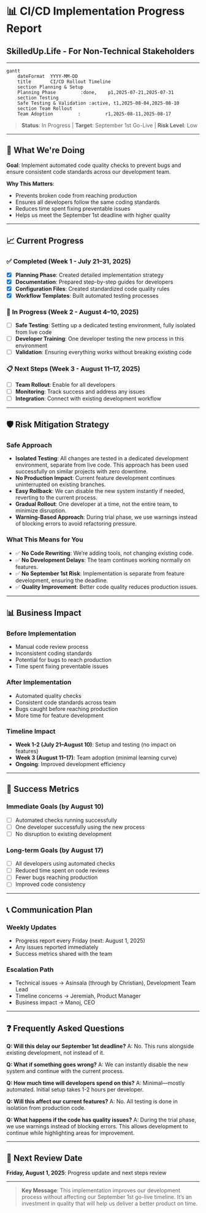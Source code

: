 # 📊 CI/CD Implementation Progress Report
## SkilledUp.Life - For Non-Technical Stakeholders

---

```mermaid
gantt
    dateFormat  YYYY-MM-DD
    title       CI/CD Rollout Timeline
    section Planning & Setup
    Planning Phase         :done,    p1,2025-07-21,2025-07-31
    section Testing
    Safe Testing & Validation :active, t1,2025-08-04,2025-08-10
    section Team Rollout
    Team Adoption         :         r1,2025-08-11,2025-08-17
```

> **Status**: In Progress | **Target**: September 1st Go-Live | **Risk Level**: Low

---

## 🎯 What We're Doing

**Goal**: Implement automated code quality checks to prevent bugs and ensure consistent code standards across our development team.

**Why This Matters**: 
- Prevents broken code from reaching production
- Ensures all developers follow the same coding standards
- Reduces time spent fixing preventable issues
- Helps us meet the September 1st deadline with higher quality

---

## 📈 Current Progress

### ✅ **Completed (Week 1 - July 21–31, 2025)**
- [x] **Planning Phase**: Created detailed implementation strategy
- [x] **Documentation**: Prepared step-by-step guides for developers
- [x] **Configuration Files**: Created standardized code quality rules
- [x] **Workflow Templates**: Built automated testing processes

### 🔄 **In Progress (Week 2 - August 4–10, 2025)**
- [ ] **Safe Testing**: Setting up a dedicated testing environment, fully isolated from live code
- [ ] **Developer Training**: One developer testing the new process in this environment
- [ ] **Validation**: Ensuring everything works without breaking existing code

### 📋 **Next Steps (Week 3 - August 11–17, 2025)**
- [ ] **Team Rollout**: Enable for all developers
- [ ] **Monitoring**: Track success and address any issues
- [ ] **Integration**: Connect with existing development workflow

---

## 🛡️ Risk Mitigation Strategy

### **Safe Approach**
- **Isolated Testing**: All changes are tested in a dedicated development environment, separate from live code. This approach has been used successfully on similar projects with zero downtime.
- **No Production Impact**: Current feature development continues uninterrupted on existing branches.
- **Easy Rollback**: We can disable the new system instantly if needed, reverting to the current process.
- **Gradual Rollout**: One developer at a time, not the entire team, to minimize disruption.
- **Warning-Based Approach**: During trial phase, we use warnings instead of blocking errors to avoid refactoring pressure.

### **What This Means for You**
- ✅ **No Code Rewriting**: We’re adding tools, not changing existing code.
- ✅ **No Development Delays**: The team continues working normally on features.
- ✅ **No September 1st Risk**: Implementation is separate from feature development, ensuring the deadline.
- ✅ **Quality Improvement**: Better code quality reduces production issues.

---

## 📊 Business Impact

### **Before Implementation**
- Manual code review process
- Inconsistent coding standards
- Potential for bugs to reach production
- Time spent fixing preventable issues

### **After Implementation**
- Automated quality checks
- Consistent code standards across team
- Bugs caught before reaching production
- More time for feature development

### **Timeline Impact**
- **Week 1-2 (July 21–August 10)**: Setup and testing (no impact on features)
- **Week 3 (August 11–17)**: Team adoption (minimal learning curve)
- **Ongoing**: Improved development efficiency

---

## 🎯 Success Metrics

### **Immediate Goals (by August 10)**
- [ ] Automated checks running successfully
- [ ] One developer successfully using the new process
- [ ] No disruption to existing development

### **Long-term Goals (by August 17)**
- [ ] All developers using automated checks
- [ ] Reduced time spent on code reviews
- [ ] Fewer bugs reaching production
- [ ] Improved code consistency

---

## 📞 Communication Plan

### **Weekly Updates**
- Progress report every Friday (next: August 1, 2025)
- Any issues reported immediately
- Success metrics shared with the team

### **Escalation Path**
- Technical issues → Asinsala (through by Christian), Development Team Lead 
- Timeline concerns → Jeremiah, Product Manager
- Business impact → Manoj, CEO

---

## ❓ Frequently Asked Questions

**Q: Will this delay our September 1st deadline?**
A: No. This runs alongside existing development, not instead of it.

**Q: What if something goes wrong?**
A: We can instantly disable the new system and continue with the current process.

**Q: How much time will developers spend on this?**
A: Minimal—mostly automated. Initial setup takes 1-2 hours per developer.

**Q: Will this affect our current features?**
A: No. All testing is done in isolation from production code.

**Q: What happens if the code has quality issues?**
A: During the trial phase, we use warnings instead of blocking errors. This allows development to continue while highlighting areas for improvement.

---

## 📅 Next Review Date

**Friday, August 1, 2025**: Progress update and next steps review

---

> **Key Message**: This implementation improves our development process without affecting our September 1st go-live timeline. It’s an investment in quality that will help us deliver a better product on time. 